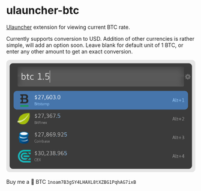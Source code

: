 # ulauncher-btc
[Ulauncher](https://ulauncher.io) extension for viewing current BTC rate.

Currently supports conversion to USD. Addition of other currencies is rather simple, will add an option soon. Leave blank for default unit of 1 BTC, or enter any other amount to get an exact conversion.

![ulauncher-btc extension screenshot](screenshot.png)

Buy me a 🍺 BTC `1noam7B3gSY4LHAXL8tXZBG1PqhAG7ixB`
